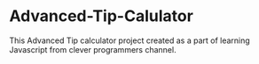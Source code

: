 # Advanced-Tip-Calulator
This Advanced Tip calculator project created as a part of learning Javascript from clever programmers channel.
